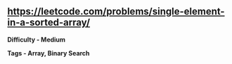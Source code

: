 ## https://leetcode.com/problems/single-element-in-a-sorted-array/

**Difficulty - Medium**

**Tags - Array, Binary Search**
